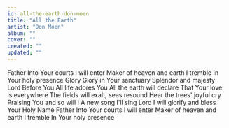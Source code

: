 ```yaml
---
id: all-the-earth-don-moen
title: "All the Earth"
artist: "Don Moen"
album: ""
cover: ""
created: ""
updated: ""
---
```


Father
Into Your courts I will enter
Maker of heaven and earth
I tremble
In Your holy presence
Glory
Glory in Your sanctuary
Splendor and majesty Lord
Before You
All life adores You
All the earth will declare
That Your love is everywhere
The fields will exalt, seas resound
Hear the trees' joyful cry
Praising You and so will I
A new song I'll sing
Lord I will glorify and bless Your Holy Name
Father
Into Your courts I will enter
Maker of heaven and earth
I tremble
In Your holy presence